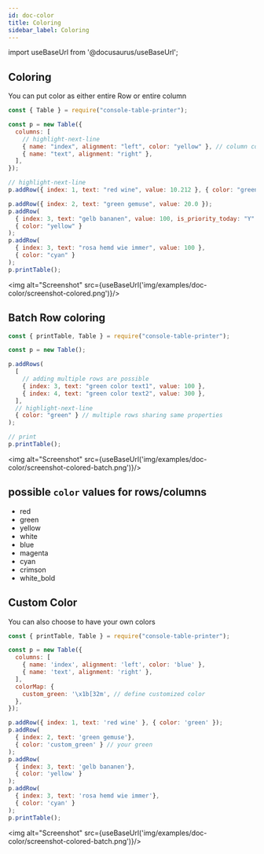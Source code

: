 ```yaml
---
id: doc-color
title: Coloring
sidebar_label: Coloring
---
```


import useBaseUrl from '@docusaurus/useBaseUrl';

## Coloring

You can put color as either entire Row or entire column

```js
const { Table } = require("console-table-printer");

const p = new Table({
  columns: [
    // highlight-next-line
    { name: "index", alignment: "left", color: "yellow" }, // column coloring
    { name: "text", alignment: "right" },
  ],
});

// highlight-next-line
p.addRow({ index: 1, text: "red wine", value: 10.212 }, { color: "green" }); // row coloring

p.addRow({ index: 2, text: "green gemuse", value: 20.0 });
p.addRow(
  { index: 3, text: "gelb bananen", value: 100, is_priority_today: "Y" },
  { color: "yellow" }
);
p.addRow(
  { index: 3, text: "rosa hemd wie immer", value: 100 },
  { color: "cyan" }
);
p.printTable();
```

<img alt="Screenshot" src={useBaseUrl('img/examples/doc-color/screenshot-colored.png')}/>

## Batch Row coloring

```javascript
const { printTable, Table } = require("console-table-printer");

const p = new Table();

p.addRows(
  [
    // adding multiple rows are possible
    { index: 3, text: "green color text1", value: 100 },
    { index: 4, text: "green color text2", value: 300 },
  ],
  // highlight-next-line
  { color: "green" } // multiple rows sharing same properties
);

// print
p.printTable();
```

<img alt="Screenshot" src={useBaseUrl('img/examples/doc-color/screenshot-colored-batch.png')}/>


## possible `color` values for rows/columns

- red
- green
- yellow
- white
- blue
- magenta
- cyan
- crimson
- white_bold

## Custom Color

You can also choose to have your own colors

```javascript
const { printTable, Table } = require("console-table-printer");

const p = new Table({
  columns: [
    { name: 'index', alignment: 'left', color: 'blue' },
    { name: 'text', alignment: 'right' },
  ],
  colorMap: {
    custom_green: '\x1b[32m', // define customized color
  },
});

p.addRow({ index: 1, text: 'red wine' }, { color: 'green' });
p.addRow(
  { index: 2, text: 'green gemuse'},
  { color: 'custom_green' } // your green
);
p.addRow(
  { index: 3, text: 'gelb bananen'},
  { color: 'yellow' }
);
p.addRow(
  { index: 3, text: 'rosa hemd wie immer'},
  { color: 'cyan' }
);
p.printTable();
```

<img alt="Screenshot" src={useBaseUrl('img/examples/doc-color/screenshot-colored-batch.png')}/>